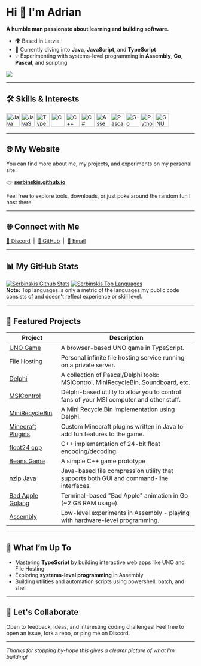 # Hi 👋 I'm Adrian

**A humble man passionate about learning and building software.**

- 🌍 Based in Latvia  
- 🧠 Currently diving into **Java**, **JavaScript**, and **TypeScript**  
- 💡 Experimenting with systems-level programming in **Assembly**, **Go**, **Pascal**, and scripting  

<a href="https://www.github.com/serbinskis" target="_blank" rel="noreferrer"><img src="https://img.shields.io/github/followers/serbinskis?logo=github&style=for-the-badge&color=0891b2&labelColor=1c1917" /></a>

---

## 🛠️ Skills & Interests

<p align="left" style="margin: 0;">
  <a href="#" title="Java"><img src="https://raw.githubusercontent.com/danielcranney/readme-generator/main/public/icons/skills/java-colored.svg" width="36" height="36" alt="Java" /></a>
  <a href="#" title="JavaScript"><img src="https://raw.githubusercontent.com/danielcranney/readme-generator/main/public/icons/skills/javascript-colored.svg" width="36" height="36" alt="JavaScript" /></a>
  <a href="#" title="TypeScript"><img src="https://raw.githubusercontent.com/danielcranney/readme-generator/main/public/icons/skills/typescript-colored.svg" width="36" height="36" alt="TypeScript" /></a>
  <a href="#" title="C"><img src="https://raw.githubusercontent.com/danielcranney/readme-generator/main/public/icons/skills/c-colored.svg" width="36" height="36" alt="C" /></a>
  <a href="#" title="C++"><img src="https://raw.githubusercontent.com/danielcranney/readme-generator/main/public/icons/skills/cplusplus-colored.svg" width="36" height="36" alt="C++" /></a>
  <a href="#" title="C#"><img src="https://raw.githubusercontent.com/danielcranney/readme-generator/main/public/icons/skills/csharp-colored.svg" width="36" height="36" alt="C#" /></a>
  <a href="#" title="Assembly"><img src="https://i.imgur.com/RqYr0S6.png" width="36" height="36" alt="Assembly" /></a>
  <a href="#" title="Pascal"><img src="https://user-images.githubusercontent.com/6978003/28999656-cb0677aa-7a1c-11e7-975d-25ed65555cc8.png" width="36" height="36" alt="Pascal/Delphi" /></a>
  <a href="#" title="Go"><img src="https://raw.githubusercontent.com/danielcranney/readme-generator/main/public/icons/skills/go-colored.svg" width="36" height="36" alt="Go" /></a>
  <a href="#" title="Python"><img src="https://raw.githubusercontent.com/danielcranney/readme-generator/main/public/icons/skills/python-colored.svg" width="36" height="36" alt="Python" /></a>
  <a href="#" title="Shell"><img src="https://raw.githubusercontent.com/danielcranney/readme-generator/main/public/icons/skills/gnubash.svg" width="36" height="36" alt="GNU Bash" /></a>
</p>

---

## 🌐 My Website

You can find more about me, my projects, and experiments on my personal site:

👉 [**serbinskis.github.io**](http://serbinskis.github.io)

Feel free to explore tools, downloads, or just poke around the random fun I host there.

---

## 🌐 Connect with Me

<p align="left"> 
  <a href="https://discord.com/users/346547743365398528" target="_blank" rel="noreferrer">💬 Discord</a>  
  &nbsp;|&nbsp;  
  <a href="https://www.github.com/serbinskis" target="_blank" rel="noreferrer">🐙 GitHub</a>
  &nbsp;|&nbsp;  
  <a href="mailto:serbinskis@gmail.com">📧 Email</a>
</p>

---

## 📊 My GitHub Stats

<a href="https://github.com/ionuttbara/github-readme-stats"><img alt="Serbinskis Github Stats" src="https://github-readme-stats.vercel.app/api?username=serbinskis&show_icons=true&count_private=true&theme=react&hide_border=true&bg_color=0D1117" /></a>
<a href="https://github.com/ionuttbara/github-readme-stats"><img alt="Serbinskis Top Languages" src="https://github-readme-stats.vercel.app/api/top-langs/?username=serbinskis&langs_count=8&count_private=true&layout=compact&theme=react&hide_border=true&bg_color=0D1117" /></a>
<br/>
<b>Note:</b> Top languages is only a metric of the languages my public code consists of and doesn't reflect experience or skill level.

---

## 🔧 Featured Projects

| Project                                                                             | Description                                                                                 |
|-------------------------------------------------------------------------------------|---------------------------------------------------------------------------------------------|
| [UNO Game](https://github.com/serbinskis/uno-game)                                  | A browser-based UNO game in TypeScript.                                                     |
| File Hosting                                                                        | Personal infinite file hosting service running on a private server.                         |
| [Delphi](https://github.com/serbinskis/Delphi)                                      | A collection of Pascal/Delphi tools: MSIControl, MiniRecycleBin, Soundboard, etc.           |
| [MSIControl](https://github.com/serbinskis/Delphi/tree/master/MSIControl)           | Delphi-based utility to allow you to control fans of your MSI computer and other stuff.     |
| [MiniRecycleBin](https://github.com/serbinskis/Delphi/tree/master/MiniRecycleBin)   | A Mini Recycle Bin implementation using Delphi.                                             |
| [Minecraft Plugins](https://github.com/serbinskis/minecraft-plugins)                | Custom Minecraft plugins written in Java to add fun features to the game.                   |
| [float24 cpp](https://github.com/serbinskis/float24-cpp)                            | C++ implementation of 24-bit float encoding/decoding.                                       |
| [Beans Game](https://github.com/serbinskis/beans-game-cpp)                          | A simple C++ game prototype                                                                 |
| [nzip Java](https://github.com/serbinskis/nzip-java)                                | Java-based file compression utility that supports both GUI and command-line interfaces.     |
| [Bad Apple Golang](https://github.com/serbinskis/bad-apple-golang)                  | Terminal-based "Bad Apple" animation in Go (~2 GB RAM usage).                               |
| [Assembly](https://github.com/serbinskis/assembly)                                  | Low-level experiments in Assembly - playing with hardware-level programming.                |

---

## 🚀 What I’m Up To

- Mastering **TypeScript** by building interactive web apps like UNO and File Hosting  
- Exploring **systems-level programming** in Assembly
- Building utilities and automation scripts using powershell, batch, and shell  

---

## 🙌 Let's Collaborate

Open to feedback, ideas, and interesting coding challenges! Feel free to open an issue, fork a repo, or ping me on Discord.  

---

*Thanks for stopping by-hope this gives a clearer picture of what I’m building!*
